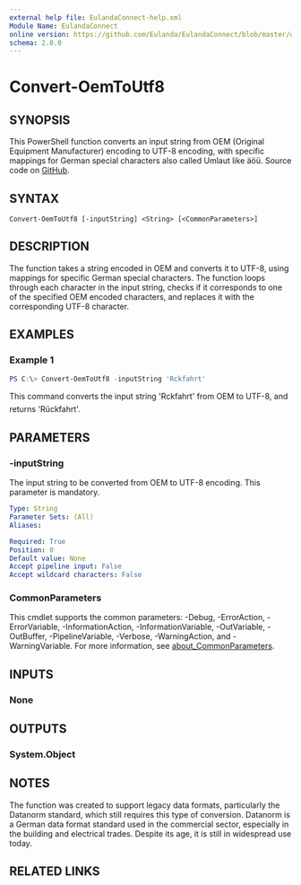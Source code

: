 ```yaml
---
external help file: EulandaConnect-help.xml
Module Name: EulandaConnect
online version: https://github.com/Eulanda/EulandaConnect/blob/master/docs/Convert-OemToUtf8.md
schema: 2.0.0
---
```


# Convert-OemToUtf8

## SYNOPSIS
This PowerShell function converts an input string from OEM (Original Equipment Manufacturer) encoding to UTF-8 encoding, with specific mappings for German special characters also called Umlaut like äöü. Source code on [GitHub](https://github.com/Eulanda/EulandaConnect/blob/master/source/public/Convert-OemToUtf8.ps1).

## SYNTAX

```
Convert-OemToUtf8 [-inputString] <String> [<CommonParameters>]
```

## DESCRIPTION
The function takes a string encoded in OEM and converts it to UTF-8, using mappings for specific German special characters.  The function loops through each character in the input string, checks if it corresponds to one of the specified OEM encoded characters,  and replaces it with the corresponding UTF-8 character.

## EXAMPLES

### Example 1
```powershell
PS C:\> Convert-OemToUtf8 -inputString 'Rckfahrt'
```

This command converts the input string 'Rckfahrt' from OEM to UTF-8, and returns 'Rückfahrt'.

## PARAMETERS

### -inputString
The input string to be converted from OEM to UTF-8 encoding. This parameter is mandatory.

```yaml
Type: String
Parameter Sets: (All)
Aliases:

Required: True
Position: 0
Default value: None
Accept pipeline input: False
Accept wildcard characters: False
```

### CommonParameters
This cmdlet supports the common parameters: -Debug, -ErrorAction, -ErrorVariable, -InformationAction, -InformationVariable, -OutVariable, -OutBuffer, -PipelineVariable, -Verbose, -WarningAction, and -WarningVariable. For more information, see [about_CommonParameters](http://go.microsoft.com/fwlink/?LinkID=113216).

## INPUTS

### None

## OUTPUTS

### System.Object
## NOTES

The function was created to support legacy data formats, particularly the Datanorm standard, which still requires this type of conversion.  Datanorm is a German data format standard used in the commercial sector, especially in the building and electrical trades.  Despite its age, it is still in widespread use today.

## RELATED LINKS
